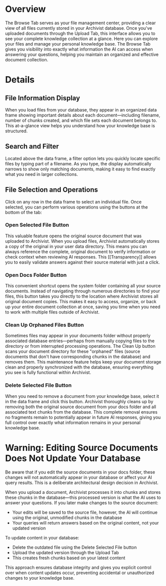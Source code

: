 # Overview

The Browse Tab serves as your file management center, providing a clear view of all files currently stored in your Archivist database. Once you've uploaded documents through the Upload Tab, this interface allows you to see your complete knowledge collection at a glance. Here you can explore your files and manage your personal knowledge base. The Browse Tab gives you visibility into exactly what information the AI can access when answering your questions, helping you maintain an organized and effective document collection.

# Details

## File Information Display

When you load files from your database, they appear in an organized data frame showing important details about each document—including filename, number of chunks created, and which file sets each document belongs to. This at-a-glance view helps you understand how your knowledge base is structured.

## Search and Filter

Located above the data frame, a filter option lets you quickly locate specific files by typing part of a filename. As you type, the display automatically narrows to show only matching documents, making it easy to find exactly what you need in larger collections.

## File Selection and Operations

Click on any row in the data frame to select an individual file. Once selected, you can perform various operations using the buttons at the bottom of the tab:

### Open Selected File Button

This valuable feature opens the original source document that was uploaded to Archivist. When you upload files, Archivist automatically stores a copy of the original in your user data directory. This means you can always reference the complete, original document to verify information or check context when reviewing AI responses. This [[Transparency]] allows you to easily validate answers against their source material with just a click.

### Open Docs Folder Button

This convenient shortcut opens the system folder containing all your source documents. Instead of navigating through numerous directories to find your files, this button takes you directly to the location where Archivist stores all original document copies. This makes it easy to access, organize, or back up your entire document collection at once, saving you time when you need to work with multiple files outside of Archivist.

### Clean Up Orphaned Files Button

Sometimes files may appear in your documents folder without properly associated database entries—perhaps from manually copying files to the directory or from interrupted processing operations. The Clean Up button scans your document directory for these "orphaned" files (source documents that don't have corresponding chunks in the database) and removes them. This maintenance feature helps keep your document storage clean and properly synchronized with the database, ensuring everything you see is fully functional within Archivist.

### Delete Selected File Button

When you need to remove a document from your knowledge base, select it in the data frame and click this button. Archivist thoroughly cleans up by removing both the original source document from your docs folder and all associated text chunks from the database. This complete removal ensures no fragments remain to potentially appear in future AI responses, giving you full control over exactly what information remains in your personal knowledge base.

# Warning: Editing Source Documents Does Not Update Your Database

Be aware that if you edit the source documents in your docs folder, these changes will not automatically appear in your database or affect your AI query results. This is a deliberate architectural design decision in Archivist.

When you upload a document, Archivist processes it into chunks and stores these chunks in the database—this processed version is what the AI uses to answer your questions. If you later make changes to the source document:

- Your edits will be saved to the source file, however, the AI will continue using the original, unmodified chunks in the database
- Your queries will return answers based on the original content, not your updated version

To update content in your database:

- Delete the outdated file using the Delete Selected File button
- Upload the updated version through the Upload Tab
- This creates fresh chunks based on your latest content

This approach ensures database integrity and gives you explicit control over when content updates occur, preventing accidental or unauthorized changes to your knowledge base.
